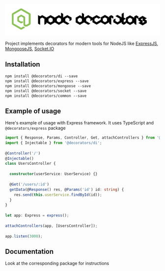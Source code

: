 ![Node Decorators](https://github.com/serhiisol/node-decorators/blob/master/decorators.png?raw=true)

Project implements decorators for modern tools for NodeJS like 
[ExpressJS], [MongooseJS], [Socket.IO]

## Installation

```
npm install @decorators/di --save
npm install @decorators/express --save
npm install @decorators/mongoose --save
npm install @decorators/socket --save
npm install @decorators/common --save
```

## Example of usage
Here's example of usage with Express framework. It uses TypeScript and `@decorators/express` package

```typescript
import { Response, Params, Controller, Get, attachControllers } from '@decorators/express';
import { Injectable } from '@decorators/di';

@Controller('/')
@Injectable()
class UsersController {

  constructor(userService: UserService) {}

  @Get('/users/:id')
  getData(@Response() res, @Params('id') id: string) {
    res.send(this.userService.findById(id));
  }
}

let app: Express = express();

attachControllers(app, [UsersController]);

app.listen(3000);
```

## Documentation
Look at the corresponding package for instructions

[ExpressJS]:http://expressjs.com
[MongooseJS]:http://mongoosejs.com
[Socket.IO]:http://socket.io/
